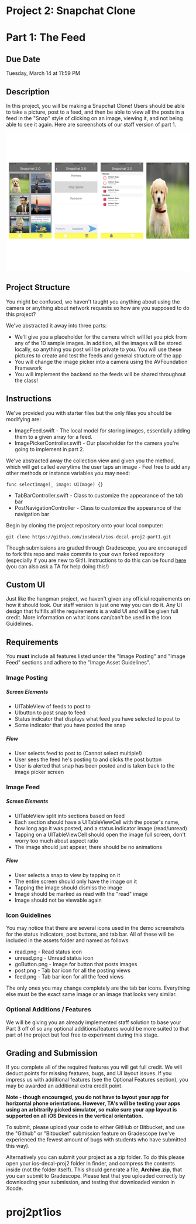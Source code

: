# Project 2: Snapchat Clone #
# Part 1: The Feed #

## Due Date ##
Tuesday, March 14 at 11:59 PM

## Description ##
In this project, you will be making a Snapchat Clone! Users should be able to take a picture, post to a feed, and then be able to view all the posts in a feed in the "Snap" style of clicking on an image, viewing it, and not being able to see it again. Here are screenshots of our staff version of part 1.

![alt text](/README-images/previewSnap.001.jpeg)



## Project Structure ##
You might be confused, we haven't taught you anything about using the camera or anything about network requests so how are you supposed to do this project?

We've abstracted it away into three parts:

* We'll give you a placeholder for the camera which will let you pick from any of the 10 sample images. In addition, all the images will be stored locally, so anything you post will be private to you. You will use these pictures to create and test the feeds and general structure of the app
* You will change the image picker into a camera using the AVFoundation Framework
* You will implement the backend so the feeds will be shared throughout the class!

## Instructions ##
We've provided you with starter files but the only files you should be modifying are:

* ImageFeed.swift - The local model for storing images, essentially adding them to a given array for a feed. 
* ImagePickerController.swift - Our placeholder for the camera you're going to implement in part 2.

We've abstracted away the collection view and given you the method, which will get called everytime the user taps an image - Feel free to add any other methods or instance variables you may need:

	func selectImage(_ image: UIImage) {}
	
* TabBarController.swift - Class to customize the appearance of the tab bar
* PostNavigationController - Class to customize the appearance of the navigation bar


Begin by cloning the project repository onto your local computer:

	git clone https://github.com/iosdecal/ios-decal-proj2-part1.git

Though submissions are graded through Gradescope, you are encouraged to fork this repo and make commits to your own forked repository (especially if you are new to Git!). Instructions to do this can be found [here](https://help.github.com/articles/fork-a-repo/) (you can also ask a TA for help doing this!)

## Custom UI ##
Just like the hangman project, we haven't given any official requirements on how it should look. Our staff version is just one way you can do it. Any UI design that fulfills all the requirements is a valid UI and will be given full credit. More information on what icons can/can't be used in the Icon Guidelines. 
## Requirements ##
You **must** include all features listed under the "Image Posting" and "Image Feed" sections and adhere to the "Image Asset Guidelines".

###  Image Posting ###
##### Screen Elements #####
* UITableView of feeds to post to
* UIbutton to post snap to feed
* Status indicator that displays what feed you have selected to post to
* Some indicator that you have posted the snap

##### Flow #####
* User selects feed to post to (Cannot select multiple!)
* User sees the feed he's posting to and clicks the post button
* User is alerted that snap has been posted and is taken back to the image picker screen

### Image Feed ###
##### Screen Elements #####
* UITableView split into sections based on feed
* Each section should have a UITableViewCell with the poster's name, how long ago it was posted, and a status indicator image (read/unread)
* Tapping on a UITableViewCell should open the image full screen, don't worry too much about aspect ratio
* The image should just appear, there should be no animations

##### Flow #####
* User selects a snap to view by tapping on it
* The entire screen should only have the image on it
* Tapping the image should dismiss the image
* Image should be marked as read with the "read" image
* Image should not be viewable again

### Icon Guidelines ###
You may notice that there are several icons used in the demo screenshots for the status indicators, post buttons, and tab bar. All of these will be included in the assets folder and named as follows:

* read.png - Read status icon
* unread.png - Unread status icon
* goButton.png - Image for button that posts images
* post.png - Tab bar icon for all the posting views
* feed.png - Tab bar icon for all the feed views

The only ones you may change completely are the tab bar icons. Everything else must be the exact same image or an image that looks very similar.

### Optional Additions / Features ###
We will be giving you an already implemented staff solution to base your Part 3 off of so any optional additions/features would be more suited to that part of the project but feel free to experiment during this stage.

## Grading and Submission ##

If you complete all of the required features you will get full credit. We will deduct points for missing features, bugs, and UI layout issues. If you impress us with additional features (see the Optional Features section), you may be awarded an additional extra credit point.

**Note - though encouraged, you do not have to layout your app for horizontal phone orientations. However, TA's will be testing your apps using an arbitrarily picked simulator, so make sure your app layout is supported on all iOS Devices in the vertical orientation.**


To submit, please upload your code to either GitHub or Bitbucket, and use the "Github" or "Bitbucket" submission feature on Gradescope (we've experienced the fewest amount of bugs with students who have submitted this way).

Alternatively you can submit your project as a zip folder. To do this please open your ios-decal-proj2 folder in finder, and compress the contents inside (not the folder itself). This should generate a file, **Archive.zip**, that you can submit to Gradescope. Please test that you uploaded correctly by downloading your submission, and testing that downloaded version in Xcode.
# proj2pt1ios
